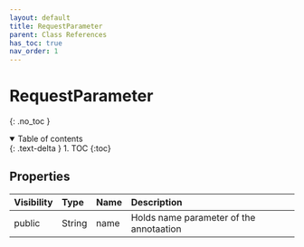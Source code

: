 ```yaml
---
layout: default
title: RequestParameter
parent: Class References
has_toc: true
nav_order: 1
---
```


# RequestParameter
{: .no_toc }



<details open markdown="block">
  <summary>
    Table of contents
  </summary>
  {: .text-delta }
1. TOC
{:toc}
</details>

## Properties

| Visibility | Type | Name | Description |
| :--- | :--- | :--- | :--- |
| public | String | name | Holds name parameter of the annotaation |

